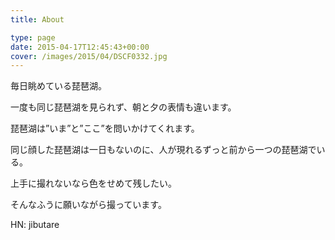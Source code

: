```yaml
---
title: About

type: page
date: 2015-04-17T12:45:43+00:00
cover: /images/2015/04/DSCF0332.jpg
---
```

毎日眺めている琵琶湖。

一度も同じ琵琶湖を見られず、朝と夕の表情も違います。

琵琶湖は&#8221;いま&#8221;と&#8221;ここ&#8221;を問いかけてくれます。

同じ顔した琵琶湖は一日もないのに、人が現れるずっと前から一つの琵琶湖でいる。

上手に撮れないなら色をせめて残したい。

そんなふうに願いながら撮っています。

HN: jibutare
